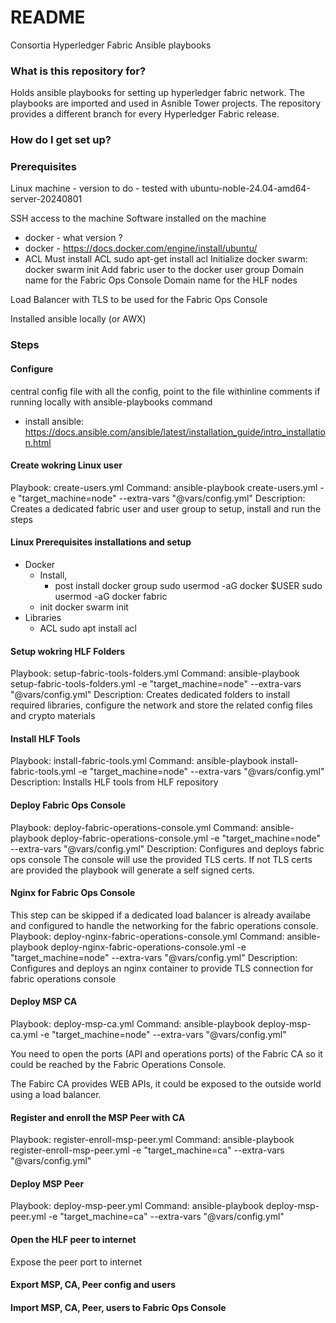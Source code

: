 # README #

Consortia Hyperledger Fabric Ansible playbooks

### What is this repository for? ###

Holds ansible playbooks for setting up hyperledger fabric network. The playbooks are imported and used in Asnible Tower projects.
The repository provides a different branch for every Hyperledger Fabric release.


### How do I get set up? ###


### Prerequisites ###

Linux machine - version to do - tested with ubuntu-noble-24.04-amd64-server-20240801

SSH access to the machine
Software installed on the machine 
- docker - what version ?
- docker - https://docs.docker.com/engine/install/ubuntu/
- ACL Must install ACL sudo apt-get install acl
Initialize docker swarm: docker swarm init
Add fabric user to the docker user group
Domain name for the Fabric Ops Console
Domain name for the HLF nodes 



Load Balancer with TLS to be used for the Fabric Ops Console

Installed ansible locally (or AWX)






### Steps ###

#### Configure
central config file with all the config, point to the file withinline comments
if running locally with ansible-playbooks command
- install ansible: https://docs.ansible.com/ansible/latest/installation_guide/intro_installation.html

#### Create wokring Linux user

Playbook: create-users.yml
Command: ansible-playbook create-users.yml  -e "target_machine=node" --extra-vars "@vars/config.yml"
Description: Creates a dedicated fabric user and user group to setup, install and run the steps

#### Linux Prerequisites installations and setup
- Docker
    - Install, 
        - post install docker group 
          sudo usermod -aG docker $USER
          sudo usermod -aG docker fabric
    - init 
        	docker swarm init
- Libraries
    - ACL 
        sudo apt install acl


#### Setup wokring HLF Folders

Playbook: setup-fabric-tools-folders.yml
Command: ansible-playbook setup-fabric-tools-folders.yml  -e "target_machine=node" --extra-vars "@vars/config.yml"
Description: Creates dedicated folders to install required libraries, configure the network and store the related config files and crypto materials


#### Install HLF Tools

Playbook: install-fabric-tools.yml
Command: ansible-playbook install-fabric-tools.yml  -e "target_machine=node" --extra-vars "@vars/config.yml"
Description: Installs HLF tools from HLF repository

#### Deploy Fabric Ops Console

Playbook: deploy-fabric-operations-console.yml
Command: ansible-playbook deploy-fabric-operations-console.yml  -e "target_machine=node" --extra-vars "@vars/config.yml"
Description: Configures and deploys fabric ops console
The console will use the provided TLS certs. If not TLS certs are provided the playbook will generate a self signed certs.


#### Nginx for Fabric Ops Console 

This step can be skipped if a dedicated load balancer is already availabe and configured to handle the networking for the fabric operations console.
Playbook: deploy-nginx-fabric-operations-console.yml
Command: ansible-playbook deploy-nginx-fabric-operations-console.yml  -e "target_machine=node" --extra-vars "@vars/config.yml"
Description: Configures and deploys an nginx container to provide TLS connection for fabric operations console

#### Deploy MSP CA

Playbook: deploy-msp-ca.yml
Command: ansible-playbook deploy-msp-ca.yml  -e "target_machine=node" --extra-vars "@vars/config.yml"

You need to open the ports (API and operations ports) of the Fabric CA so it could be reached by the Fabric Operations Console.

The Fabirc CA provides WEB APIs, it could be exposed to the outside world using a load balancer.


#### Register and enroll the MSP Peer with CA

Playbook: register-enroll-msp-peer.yml
Command: ansible-playbook register-enroll-msp-peer.yml  -e "target_machine=ca" --extra-vars "@vars/config.yml"


#### Deploy MSP Peer

Playbook: deploy-msp-peer.yml
Command: ansible-playbook deploy-msp-peer.yml  -e "target_machine=ca" --extra-vars "@vars/config.yml"

#### Open the HLF peer to internet

Expose the peer port to internet

#### Export MSP, CA, Peer config and users

#### Import MSP, CA, Peer, users to Fabric Ops Console




